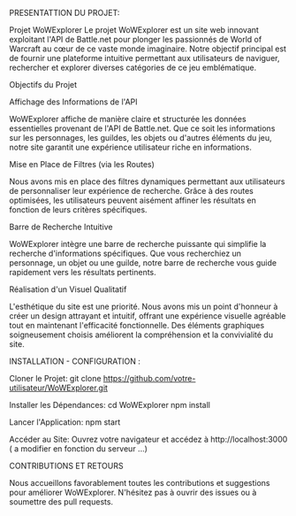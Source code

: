 PRESENTATTION DU PROJET:

Projet WoWExplorer
Le projet WoWExplorer est un site web innovant exploitant l'API de Battle.net pour plonger les passionnés de World of Warcraft au cœur de ce vaste monde imaginaire. 
Notre objectif principal est de fournir une plateforme intuitive permettant aux utilisateurs de naviguer, rechercher et explorer diverses catégories de ce jeu emblématique.

Objectifs du Projet

Affichage des Informations de l'API

WoWExplorer affiche de manière claire et structurée les données essentielles provenant de l'API de Battle.net. 
Que ce soit les informations sur les personnages, les guildes, les objets ou d'autres éléments du jeu, notre site garantit une expérience utilisateur riche en informations.

Mise en Place de Filtres (via les Routes)

Nous avons mis en place des filtres dynamiques permettant aux utilisateurs de personnaliser leur expérience de recherche. 
Grâce à des routes optimisées, les utilisateurs peuvent aisément affiner les résultats en fonction de leurs critères spécifiques.

Barre de Recherche Intuitive

WoWExplorer intègre une barre de recherche puissante qui simplifie la recherche d'informations spécifiques. 
Que vous recherchiez un personnage, un objet ou une guilde, notre barre de recherche vous guide rapidement vers les résultats pertinents.

Réalisation d'un Visuel Qualitatif

L'esthétique du site est une priorité. Nous avons mis un point d'honneur à créer un design attrayant et intuitif, offrant une expérience visuelle agréable tout en maintenant l'efficacité fonctionnelle. 
Des éléments graphiques soigneusement choisis améliorent la compréhension et la convivialité du site.


INSTALLATION - CONFIGURATION :


Cloner le Projet:
git clone https://github.com/votre-utilisateur/WoWExplorer.git


Installer les Dépendances:
cd WoWExplorer
npm install


Lancer l'Application:
npm start


Accéder au Site:
Ouvrez votre navigateur et accédez à http://localhost:3000   ( a modifier en fonction du serveur ...) 


CONTRIBUTIONS ET RETOURS

Nous accueillons favorablement toutes les contributions et suggestions pour améliorer WoWExplorer. 
N'hésitez pas à ouvrir des issues ou à soumettre des pull requests.


